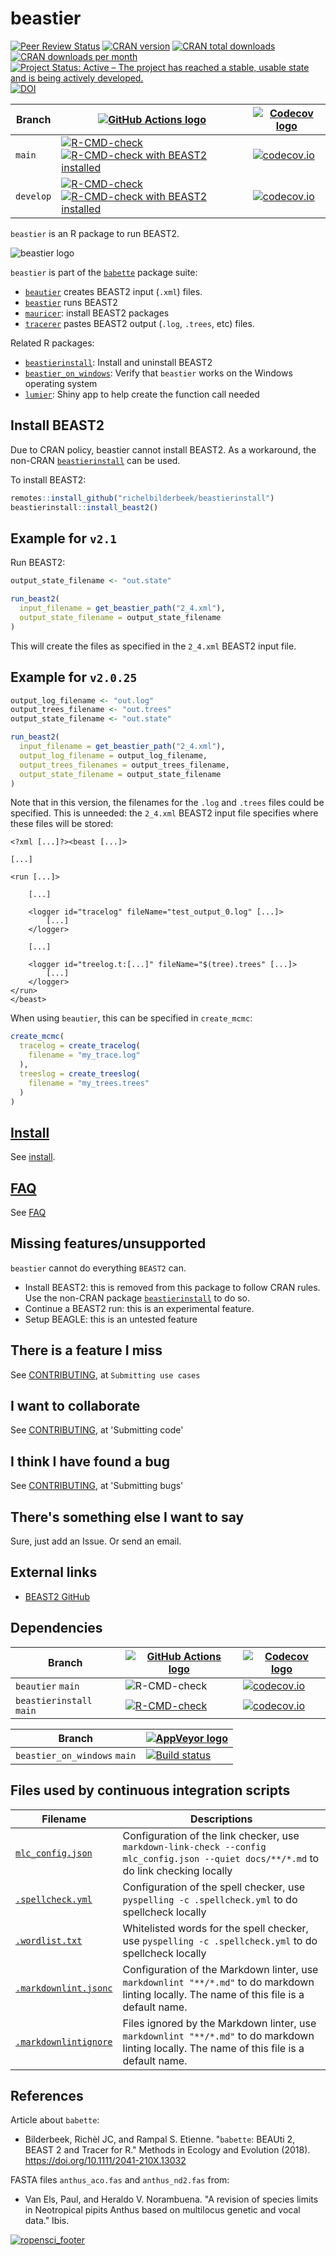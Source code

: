 ﻿# beastier

<!-- markdownlint-disable MD013 --><!-- Badges cannot be split up over lines, hence will break 80 characters per line -->

[![Peer Review Status](https://badges.ropensci.org/209_status.svg)](https://github.com/ropensci/onboarding/issues/209)
[![CRAN version](http://www.r-pkg.org/badges/version/beastier)](https://cran.r-project.org/package=beastier)
[![CRAN total downloads](http://cranlogs.r-pkg.org/badges/grand-total/beastier)]( https://CRAN.R-project.org/package=beastier)
[![CRAN downloads per month](http://cranlogs.r-pkg.org/badges/beastier)](https://CRAN.R-project.org/package=beastier)
[![Project Status: Active – The project has reached a stable, usable state and is being actively developed.](https://www.repostatus.org/badges/latest/active.svg)](https://www.repostatus.org/#active)
[![DOI](https://zenodo.org/badge/115617629.svg)](https://zenodo.org/badge/latestdoi/115617629)

Branch   |[![GitHub Actions logo](man/figures/GitHubActions.png)](https://github.com/ropensci/beautier/actions)|[![Codecov logo](man/figures/Codecov.png)](https://www.codecov.io)
---------|---------|---------
`main`   |[![R-CMD-check](https://github.com/ropensci/beastier/actions/workflows/R-CMD-check.yaml/badge.svg?branch=main)](https://github.com/ropensci/beastier/actions/workflows/R-CMD-check.yaml)    [![R-CMD-check with BEAST2 installed](https://github.com/ropensci/beastier/actions/workflows/R-CMD-check_with_beast2.yaml/badge.svg?branch=main)](https://github.com/ropensci/beastier/actions/workflows/R-CMD-check_with_beast2.yaml)    |[![codecov.io](https://codecov.io/github/ropensci/beastier/coverage.svg?branch=main)](https://app.codecov.io/github/ropensci/beastier/branch/main)
`develop`|[![R-CMD-check](https://github.com/ropensci/beastier/actions/workflows/R-CMD-check.yaml/badge.svg?branch=develop)](https://github.com/ropensci/beastier/actions/workflows/R-CMD-check.yaml) [![R-CMD-check with BEAST2 installed](https://github.com/ropensci/beastier/actions/workflows/R-CMD-check_with_beast2.yaml/badge.svg?branch=develop)](https://github.com/ropensci/beastier/actions/workflows/R-CMD-check_with_beast2.yaml) |[![codecov.io](https://codecov.io/github/ropensci/beastier/coverage.svg?branch=develop)](https://app.codecov.io/github/ropensci/beastier/branch/develop)

<!-- markdownlint-enable MD013 -->

`beastier` is an R package to run BEAST2.

![beastier logo](man/figures/beastier_logo.png)

`beastier` is part of the [`babette`](https://github.com/ropensci/babette)
package suite:

- [`beautier`](https://github.com/ropensci/beautier)
  creates BEAST2 input (`.xml`) files.
- [`beastier`](https://github.com/ropensci/beastier) runs BEAST2
- [`mauricer`](https://github.com/ropensci/mauricer): install BEAST2 packages
- [`tracerer`](https://github.com/ropensci/tracerer)
  pastes BEAST2 output (`.log`, `.trees`, etc) files.

Related R packages:

- [`beastierinstall`](https://github.com/richelbilderbeek/beastierinstall):
  Install and uninstall BEAST2
- [`beastier_on_windows`](https://github.com/richelbilderbeek/beastier_on_windows):
  Verify that `beastier` works on the Windows operating system
- [`lumier`](https://github.com/ropensci/lumier):
  Shiny app to help create the function call needed

## Install BEAST2

Due to CRAN policy, beastier cannot install BEAST2.
As a workaround, the non-CRAN
[`beastierinstall`](https://github.com/richelbilderbeek/beastierinstall)
can be used.

To install BEAST2:

```r
remotes::install_github("richelbilderbeek/beastierinstall")
beastierinstall::install_beast2()
```

## Example for `v2.1`

Run BEAST2:

```r
output_state_filename <- "out.state"

run_beast2(
  input_filename = get_beastier_path("2_4.xml"),
  output_state_filename = output_state_filename
)
```

This will create the files as specified in the `2_4.xml` BEAST2 input file.

## Example for `v2.0.25`

```r
output_log_filename <- "out.log"
output_trees_filename <- "out.trees"
output_state_filename <- "out.state"

run_beast2(
  input_filename = get_beastier_path("2_4.xml"),
  output_log_filename = output_log_filename,
  output_trees_filenames = output_trees_filename,
  output_state_filename = output_state_filename
)
```

Note that in this version, the filenames for the `.log`
and `.trees` files could be specified. This is unneeded:
the `2_4.xml` BEAST2 input file specifies where these files will be stored:

```text
<?xml [...]?><beast [...]>

[...]

<run [...]>

    [...]

    <logger id="tracelog" fileName="test_output_0.log" [...]>
        [...]
    </logger>

    [...]

    <logger id="treelog.t:[...]" fileName="$(tree).trees" [...]>
        [...]
    </logger>
</run>
</beast>
```

When using `beautier`, this can be specified in `create_mcmc`:

```r
create_mcmc(
  tracelog = create_tracelog(
    filename = "my_trace.log"
  ),
  treeslog = create_treeslog(
    filename = "my_trees.trees"
  )
)
```

## [Install](doc/install.md)

See [install](doc/install.md).

## [FAQ](doc/faq.md)

See [FAQ](doc/faq.md)

## Missing features/unsupported

`beastier` cannot do everything `BEAST2` can.

- Install BEAST2:
  this is removed from this package to follow CRAN rules.
  Use the non-CRAN package [`beastierinstall`](https://github.com/richelbilderbeek/beastierinstall)
  to do so.
- Continue a BEAST2 run:
  this is an experimental feature.
- Setup BEAGLE:
  this is an untested feature

## There is a feature I miss

See [CONTRIBUTING](CONTRIBUTING.md), at `Submitting use cases`

## I want to collaborate

See [CONTRIBUTING](CONTRIBUTING.md), at 'Submitting code'

## I think I have found a bug

See [CONTRIBUTING](CONTRIBUTING.md), at 'Submitting bugs'

## There's something else I want to say

Sure, just add an Issue. Or send an email.

## External links

- [BEAST2 GitHub](https://github.com/CompEvol/beast2)

## Dependencies

<!-- markdownlint-disable MD013 --><!-- Tables cannot be split up over lines, hence will break 80 characters per line -->

Branch                     |[![GitHub Actions logo](man/figures/GitHubActions.png)](https://github.com/ropensci/beautier/actions)                                                                                                                     |[![Codecov logo](man/figures/Codecov.png)](https://www.codecov.io)
---------------------------|--------------------------------------------------------------------------------------------------------------------------------------------------------------------------------------------------------------------------|-----------------------------------------------------------------------------------------------------------------------------------------------------------------------------------------------------------------
`beautier` `main`          |![R-CMD-check](https://github.com/ropensci/beautier/workflows/R-CMD-check/badge.svg?branch=main)                                                                                                                        |[![codecov.io](https://codecov.io/github/ropensci/beautier/coverage.svg?branch=main)](https://codecov.io/github/ropensci/beautier/branch/main)
`beastierinstall` `main`   |[![R-CMD-check](https://github.com/richelbilderbeek/beastierinstall/actions/workflows/R-CMD-check.yaml/badge.svg?branch=main)](https://github.com/richelbilderbeek/beastierinstall/actions/workflows/R-CMD-check.yaml)  |[![codecov.io](https://codecov.io/github/richelbilderbeek/beastierinstall/coverage.svg?branch=main)](https://codecov.io/github/richelbilderbeek/beastierinstall/branch/main)

<!-- markdownlint-enable MD013 -->

Branch                         |[![AppVeyor logo](man/figures/AppVeyor.png)](https://ci.appveyor.com/project/richelbilderbeek/beastier_on_windows/)
-------------------------------|--------------------------------------------------------------------------------------------------------------------------------------------------------------------------------------------
`beastier_on_windows` `main`   |[![Build status](https://ci.appveyor.com/api/projects/status/ralex9sdnnxlwbgx/branch/main?svg=true)](https://ci.appveyor.com/project/richelbilderbeek/beastier-on-windows/branch/main)

## Files used by continuous integration scripts

<!-- markdownlint-disable MD013 --><!-- Tables cannot be split up over lines, hence will break 80 characters per line -->

Filename                              |Descriptions
--------------------------------------|--------------------------------------------------------------------------------------------------------------------------------------
[`mlc_config.json`](mlc_config.json)    |Configuration of the link checker, use `markdown-link-check --config mlc_config.json --quiet docs/**/*.md` to do link checking locally
[`.spellcheck.yml`](.spellcheck.yml)    |Configuration of the spell checker, use `pyspelling -c .spellcheck.yml` to do spellcheck locally
[`.wordlist.txt`](.wordlist.txt)        |Whitelisted words for the spell checker, use `pyspelling -c .spellcheck.yml` to do spellcheck locally
[`.markdownlint.jsonc`](.markdownlint.jsonc)|Configuration of the Markdown linter, use `markdownlint "**/*.md"` to do markdown linting locally. The name of this file is a default name.
[`.markdownlintignore`](.markdownlintignore)|Files ignored by the Markdown linter, use `markdownlint "**/*.md"` to do markdown linting locally. The name of this file is a default name.

<!-- markdownlint-enable MD013 -->

## References

Article about `babette`:

- Bilderbeek, Richèl JC, and Rampal S. Etienne. "`babette`:
  BEAUti 2, BEAST 2 and Tracer for R." Methods in Ecology and
  Evolution (2018). <https://doi.org/10.1111/2041-210X.13032>

FASTA files `anthus_aco.fas` and `anthus_nd2.fas` from:

- Van Els, Paul, and Heraldo V. Norambuena.
  "A revision of species limits in Neotropical pipits Anthus
  based on multilocus genetic and vocal data." Ibis.

[![ropensci_footer](https://ropensci.org/public_images/ropensci_footer.png)](https://ropensci.org)
